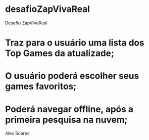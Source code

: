 # desafioZapVivaReal
Desafio ZapVivaReal

# Traz para o usuário uma lista dos Top Games da atualizade;
# O usuário poderá escolher seus games favoritos;
# Poderá navegar offline, após a primeira pesquisa na nuvem;

Alex Soares
